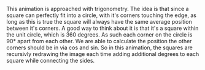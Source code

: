 This animation is approached with trigonometry.
The idea is that since a square can perfectly fit into a circle, with it's corners touching the edge, as long as this is true the square will always have the same average position between it's corners.
A good way to think about it is that it's a square within the unit circle, which is 360 degrees. As such each corner on the circle is 90* apart from each other. We are able to calculate the position the other
corners should be in via cos and sin. So in this animation, the squares are recursivly redrawing the image each time adding additional degrees to each square while connecting the sides.
